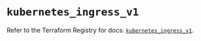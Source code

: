 # `kubernetes_ingress_v1`

Refer to the Terraform Registry for docs: [`kubernetes_ingress_v1`](https://registry.terraform.io/providers/hashicorp/kubernetes/2.37.1/docs/resources/ingress_v1).
